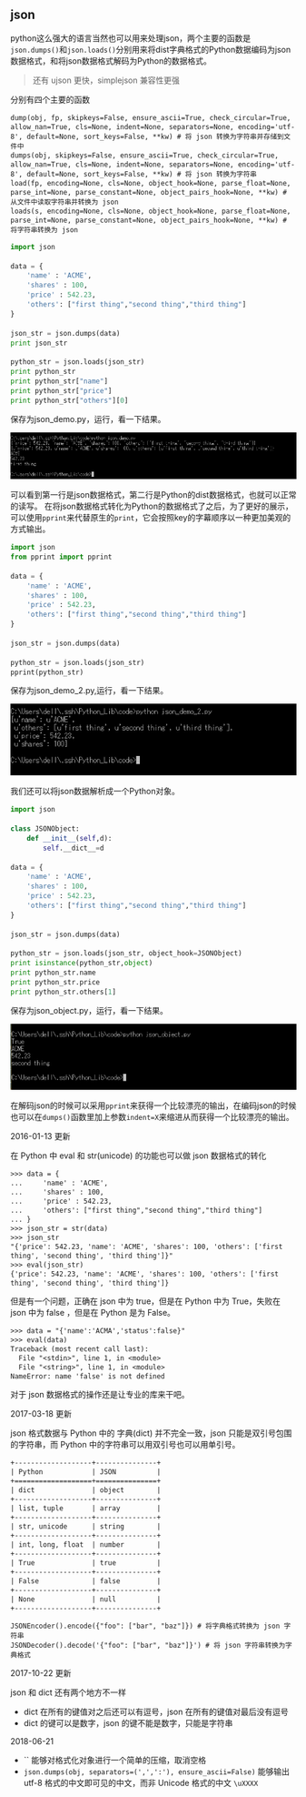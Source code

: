 ## json

python这么强大的语言当然也可以用来处理json，两个主要的函数是`json.dumps()`和`json.loads()`分别用来将dist字典格式的Python数据编码为json数据格式，和将json数据格式解码为Python的数据格式。

> 还有 ujson 更快，simplejson 兼容性更强

分别有四个主要的函数

```
dump(obj, fp, skipkeys=False, ensure_ascii=True, check_circular=True, allow_nan=True, cls=None, indent=None, separators=None, encoding='utf-8', default=None, sort_keys=False, **kw) # 将 json 转换为字符串并存储到文件中
dumps(obj, skipkeys=False, ensure_ascii=True, check_circular=True, allow_nan=True, cls=None, indent=None, separators=None, encoding='utf-8', default=None, sort_keys=False, **kw) # 将 json 转换为字符串
load(fp, encoding=None, cls=None, object_hook=None, parse_float=None, parse_int=None, parse_constant=None, object_pairs_hook=None, **kw) # 从文件中读取字符串并转换为 json
loads(s, encoding=None, cls=None, object_hook=None, parse_float=None, parse_int=None, parse_constant=None, object_pairs_hook=None, **kw) # 将字符串转换为 json
```

```python
import json

data = {
    'name' : 'ACME',
    'shares' : 100,
    'price' : 542.23,
    'others': ["first thing","second thing","third thing"]
}

json_str = json.dumps(data)
print json_str

python_str = json.loads(json_str)
print python_str
print python_str["name"]
print python_str["price"]
print python_str["others"][0]
```

保存为json_demo.py，运行，看一下结果。

![json_demo.jpg](images/json_demo.jpg)

可以看到第一行是json数据格式，第二行是Python的dist数据格式，也就可以正常的读写。
在将json数据格式转化为Python的数据格式了之后，为了更好的展示，可以使用`pprint`来代替原生的`print`，它会按照key的字幕顺序以一种更加美观的方式输出。

```python
import json
from pprint import pprint

data = {
    'name' : 'ACME',
    'shares' : 100,
    'price' : 542.23,
    'others': ["first thing","second thing","third thing"]
}

json_str = json.dumps(data)

python_str = json.loads(json_str)
pprint(python_str)
```

保存为json_demo_2.py,运行，看一下结果。

![json_demo_2.jpg](images/json_demo_2.jpg)

我们还可以将json数据解析成一个Python对象。

```python
import json

class JSONObject:
	def __init__(self,d):
		self.__dict__=d

data = {
    'name' : 'ACME',
    'shares' : 100,
    'price' : 542.23,
    'others': ["first thing","second thing","third thing"]
}

json_str = json.dumps(data)

python_str = json.loads(json_str, object_hook=JSONObject)
print isinstance(python_str,object)
print python_str.name
print python_str.price
print python_str.others[1]
```

保存为json_object.py，运行，看一下结果。

![json_object.jpg](images/json_object.jpg)

在解码json的时候可以采用`pprint`来获得一个比较漂亮的输出，在编码json的时候也可以在`dumps()`函数里加上参数`indent=X`来缩进从而获得一个比较漂亮的输出。

2016-01-13 更新

在 Python 中 eval 和 str(unicode) 的功能也可以做 json 数据格式的转化

```
>>> data = {
...     'name' : 'ACME',
...     'shares' : 100,
...     'price' : 542.23,
...     'others': ["first thing","second thing","third thing"]
... }
>>> json_str = str(data)
>>> json_str
"{'price': 542.23, 'name': 'ACME', 'shares': 100, 'others': ['first thing', 'second thing', 'third thing']}"
>>> eval(json_str)
{'price': 542.23, 'name': 'ACME', 'shares': 100, 'others': ['first thing', 'second thing', 'third thing']}
```

但是有一个问题，正确在 json 中为 true，但是在 Python 中为 True，失败在 json 中为 false ，但是在 Python 是为 False。

```
>>> data = "{'name':'ACMA','status':false}"
>>> eval(data)
Traceback (most recent call last):
  File "<stdin>", line 1, in <module>
  File "<string>", line 1, in <module>
NameError: name 'false' is not defined
```

对于 json 数据格式的操作还是让专业的库来干吧。

2017-03-18 更新

json 格式数据与 Python 中的 字典(dict) 并不完全一致，json 只能是双引号包围的字符串，而 Python 中的字符串可以用双引号也可以用单引号。

```
+-------------------+---------------+
| Python            | JSON          |
+===================+===============+
| dict              | object        |
+-------------------+---------------+
| list, tuple       | array         |
+-------------------+---------------+
| str, unicode      | string        |
+-------------------+---------------+
| int, long, float  | number        |
+-------------------+---------------+
| True              | true          |
+-------------------+---------------+
| False             | false         |
+-------------------+---------------+
| None              | null          |
+-------------------+---------------+
```

```
JSONEncoder().encode({"foo": ["bar", "baz"]}) # 将字典格式转换为 json 字符串
JSONDecoder().decode('{"foo": ["bar", "baz"]}') # 将 json 字符串转换为字典格式
```

2017-10-22 更新

json 和 dict 还有两个地方不一样
- dict 在所有的键值对之后还可以有逗号，json 在所有的键值对最后没有逗号
- dict 的键可以是数字，json 的键不能是数字，只能是字符串

2018-06-21

- `` 能够对格式化对象进行一个简单的压缩，取消空格
- `json.dumps(obj, separators=(',',':'), ensure_ascii=False)` 能够输出 utf-8 格式的中文即可见的中文，而非 Unicode 格式的中文 `\uXXXX`
